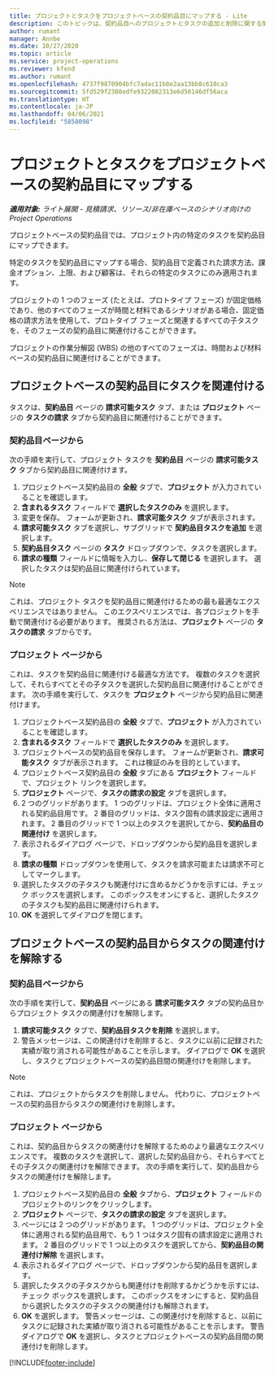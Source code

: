 ```yaml
---
title: プロジェクトとタスクをプロジェクトベースの契約品目にマップする - Lite
description: このトピックは、契約品目へのプロジェクトとタスクの追加と削除に関する情報を提供します。
author: rumant
manager: Annbe
ms.date: 10/27/2020
ms.topic: article
ms.service: project-operations
ms.reviewer: kfend
ms.author: rumant
ms.openlocfilehash: 4737f9870904bfc7adac11b8e2aa13bb8c610ca3
ms.sourcegitcommit: 5fd529f2308edfe9322082313e6d50146df56aca
ms.translationtype: HT
ms.contentlocale: ja-JP
ms.lasthandoff: 04/06/2021
ms.locfileid: "5858098"
---
```

# <a name="map-projects-and-tasks-to-a-project-based-contract-line"></a>プロジェクトとタスクをプロジェクトベースの契約品目にマップする 

_**適用対象:** ライト展開 - 見積請求、リソース/非在庫ベースのシナリオ向けの Project Operations_

プロジェクトベースの契約品目では、プロジェクト内の特定のタスクを契約品目にマップできます。

特定のタスクを契約品目にマップする場合、契約品目で定義された請求方法、課金オプション、上限、および顧客は、それらの特定のタスクにのみ適用されます。

プロジェクトの 1 つのフェーズ (たとえば、プロトタイプ フェーズ) が固定価格であり、他のすべてのフェーズが時間と材料であるシナリオがある場合、固定価格の請求方法を使用して、プロトタイプ フェーズと関連するすべての子タスクを、そのフェーズの契約品目に関連付けることができます。

プロジェクトの作業分解図 (WBS) の他のすべてのフェーズは、時間および材料ベースの契約品目に関連付けることができます。

## <a name="associate-tasks-to-project-based-contract-lines"></a>プロジェクトベースの契約品目にタスクを関連付ける

タスクは、**契約品目** ページの **請求可能タスク** タブ、または **プロジェクト** ページの **タスクの請求** タブから契約品目に関連付けることができます。

### <a name="from-the-contract-line-page"></a>契約品目ページから

次の手順を実行して、プロジェクト タスクを **契約品目** ページの **請求可能タスク** タブから契約品目に関連付けます。

1. プロジェクトベース契約品目の **全般** タブで、**プロジェクト** が入力されていることを確認します。
2. **含まれるタスク** フィールドで **選択したタスクのみ** を選択します。
3. 変更を保存。 フォームが更新され、**請求可能タスク** タブが表示されます。
4. **請求可能タスク** タブを選択し、サブグリッドで **契約品目タスクを追加** を選択します。
5. **契約品目タスク** ページの **タスク** ドロップダウンで、タスクを選択します。 
6. **請求の種類** フィールドに情報を入力し、**保存して閉じる** を選択します。 選択したタスクは契約品目に関連付けられています。

> [!NOTE]
> これは、プロジェクト タスクを契約品目に関連付けるための最も最適なエクスペリエンスではありません。 このエクスペリエンスでは、各プロジェクトを手動で関連付ける必要があります。 推奨される方法は、**プロジェクト** ページの **タスクの請求** タブからです。

### <a name="from-the-project-page"></a>プロジェクト ページから

これは、タスクを契約品目に関連付ける最適な方法です。 複数のタスクを選択して、それらすべてとその子タスクを選択した契約品目に関連付けることができます。 次の手順を実行して、タスクを **プロジェクト** ページから契約品目に関連付けます。

1. プロジェクトベース契約品目の **全般** タブで、**プロジェクト** が入力されていることを確認します。
2. **含まれるタスク** フィールドで **選択したタスクのみ** を選択します。
3. プロジェクトベースの契約品目を保存します。 フォームが更新され、**請求可能タスク** タブが表示されます。 これは検証のみを目的としています。
4. プロジェクトベース契約品目の **全般** タブにある **プロジェクト** フィールドで、プロジェクト リンクを選択します。
5. **プロジェクト** ページで、**タスクの請求の設定** タブを選択します。
6. 2 つのグリッドがあります。 1 つのグリッドは、プロジェクト全体に適用される契約品目用です。 2 番目のグリッドは、タスク固有の請求設定に適用されます。 2 番目のグリッドで 1 つ以上のタスクを選択してから、**契約品目の関連付け** を選択します。
7. 表示されるダイアログ ページで、ドロップダウンから契約品目を選択します。
8. **請求の種類** ドロップダウンを使用して、タスクを請求可能または請求不可としてマークします。
9. 選択したタスクの子タスクも関連付けに含めるかどうかを示すには、チェック ボックスを選択します。 このボックスをオンにすると、選択したタスクの子タスクも契約品目に関連付けられます。
10. **OK** を選択してダイアログを閉じます。

## <a name="unassociate-tasks-from-project-based-contract-lines"></a>プロジェクトベースの契約品目からタスクの関連付けを解除する

### <a name="from-the-contract-line-page"></a>契約品目ページから

次の手順を実行して、**契約品目** ページにある **請求可能タスク** タブの契約品目からプロジェクト タスクの関連付けを解除します。

1. **請求可能タスク** タブで、**契約品目タスクを削除** を選択します。
2. 警告メッセージは、この関連付けを削除すると、タスクに以前に記録された実績が取り消される可能性があることを示します。 ダイアログで **OK** を選択し、タスクとプロジェクトベースの契約品目間の関連付けを削除します。 

> [!NOTE]
> これは、プロジェクトからタスクを削除しません。 代わりに、プロジェクトベースの契約品目からタスクの関連付けを削除します。

### <a name="from-the-project-page"></a>プロジェクト ページから

これは、契約品目からタスクの関連付けを解除するためのより最適なエクスペリエンスです。 複数のタスクを選択して、選択した契約品目から、それらすべてとその子タスクの関連付けを解除できます。 次の手順を実行して、契約品目からタスクの関連付けを解除します。

1. プロジェクトベース契約品目の **全般** タブから、**プロジェクト** フィールドのプロジェクトのリンクをクリックします。
2. **プロジェクト** ページで、**タスクの請求の設定** タブを選択します。
3. ページには 2 つのグリッドがあります。 1 つのグリッドは、プロジェクト全体に適用される契約品目用で、もう 1 つはタスク固有の請求設定に適用されます。 2 番目のグリッドで 1 つ以上のタスクを選択してから、**契約品目の関連付け解除** を選択します。
4. 表示されるダイアログ ページで、ドロップダウンから契約品目を選択します。
5. 選択したタスクの子タスクからも関連付けを削除するかどうかを示すには、チェック ボックスを選択します。 このボックスをオンにすると、契約品目から選択したタスクの子タスクの関連付けも解除されます。
6. **OK** を選択します。 警告メッセージは、この関連付けを削除すると、以前にタスクに記録された実績が取り消される可能性があることを示します。 警告ダイアログで **OK** を選択し、タスクとプロジェクトベースの契約品目間の関連付けを削除します。


[!INCLUDE[footer-include](../../includes/footer-banner.md)]
